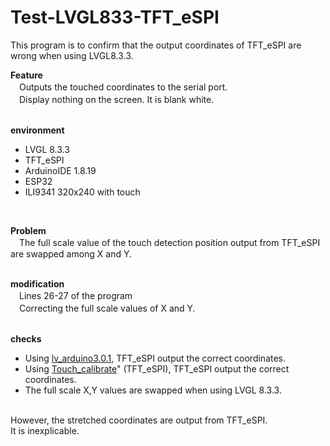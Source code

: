 # Test-LVGL833-TFT_eSPI
This program is to confirm that the output coordinates of TFT_eSPI are wrong when using LVGL8.3.3.
<BR>

**Feature**<BR>
　Outputs the touched coordinates to the serial port.
<BR>
　Display nothing on the screen. It is blank white.<BR>
<BR>

**environment**<BR>
  - LVGL 8.3.3<BR>
  - TFT_eSPI<BR>
  - ArduinoIDE 1.8.19<BR>
  - ESP32<BR>
  - ILI9341 320x240 with touch<BR>
<BR>

**Problem**<BR>
　The full scale value of the touch detection position output from TFT_eSPI are swapped among X and Y.<BR>
<BR>

**modification**<BR>
　Lines 26-27 of the program<BR>
　Correcting the full scale values of X and Y.<BR>
<BR>

**checks**<BR>
  - Using <a href="https://github.com/lvgl/lv_arduino">lv_arduino3.0.1</a>, TFT_eSPI output the correct coordinates.<BR>
  - Using <a href="https://github.com/Bodmer/TFT_eSPI/blob/master/examples/Generic/Touch_calibrate/Touch_calibrate.ino">Touch_calibrate</a>" (TFT_eSPI), TFT_eSPI output the correct coordinates.<BR>
  - The full scale X,Y values are swapped when using LVGL 8.3.3.<BR>
<BR>
However, the stretched coordinates are output from TFT_eSPI.<BR>
It is inexplicable.
